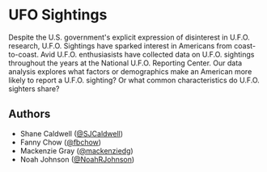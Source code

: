 # UFO Sightings

Despite the U.S. government's explicit expression of disinterest in U.F.O. research, U.F.O. Sightings have sparked interest in Americans from coast-to-coast. Avid U.F.O. enthusiasists have collected data on U.F.O. sightings throughout the years at the National U.F.O. Reporting Center. Our data analysis explores what factors or demographics make an American more likely to report a U.F.O. sighting? Or what common characteristics do U.F.O. sighters share?  


## Authors

* Shane Caldwell ([@SJCaldwell](https://github.com/SJCaldwell))
* Fanny Chow ([@fbchow](https://github.com/fbchow))
* Mackenzie Gray ([@mackenziedg](https://github.com/mackenziedg))
* Noah Johnson ([@NoahRJohnson](https://github.com/NoahRJohnson))
